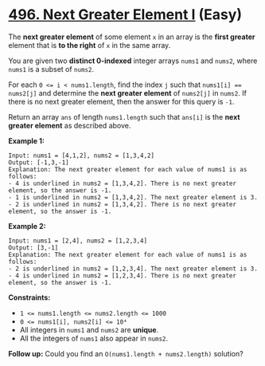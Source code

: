 # [496. Next Greater Element I][link] (Easy)

[link]: https://leetcode.com/problems/next-greater-element-i/

The **next greater element** of some element `x` in an array is the **first greater** element that
is **to the right** of `x` in the same array.

You are given two **distinct 0-indexed** integer arrays `nums1` and `nums2`, where `nums1` is a
subset of `nums2`.

For each `0 <= i < nums1.length`, find the index `j` such that `nums1[i] == nums2[j]` and determine
the **next greater element** of `nums2[j]` in `nums2`. If there is no next greater element, then the
answer for this query is `-1`.

Return an array  `ans` of length  `nums1.length` such that  `ans[i]` is the **next greater element**
as described above.

**Example 1:**

```
Input: nums1 = [4,1,2], nums2 = [1,3,4,2]
Output: [-1,3,-1]
Explanation: The next greater element for each value of nums1 is as follows:
- 4 is underlined in nums2 = [1,3,4,2]. There is no next greater element, so the answer is -1.
- 1 is underlined in nums2 = [1,3,4,2]. The next greater element is 3.
- 2 is underlined in nums2 = [1,3,4,2]. There is no next greater element, so the answer is -1.
```

**Example 2:**

```
Input: nums1 = [2,4], nums2 = [1,2,3,4]
Output: [3,-1]
Explanation: The next greater element for each value of nums1 is as follows:
- 2 is underlined in nums2 = [1,2,3,4]. The next greater element is 3.
- 4 is underlined in nums2 = [1,2,3,4]. There is no next greater element, so the answer is -1.
```

**Constraints:**

- `1 <= nums1.length <= nums2.length <= 1000`
- `0 <= nums1[i], nums2[i] <= 10⁴`
- All integers in `nums1` and `nums2` are **unique**.
- All the integers of `nums1` also appear in `nums2`.

**Follow up:** Could you find an `O(nums1.length + nums2.length)` solution?
